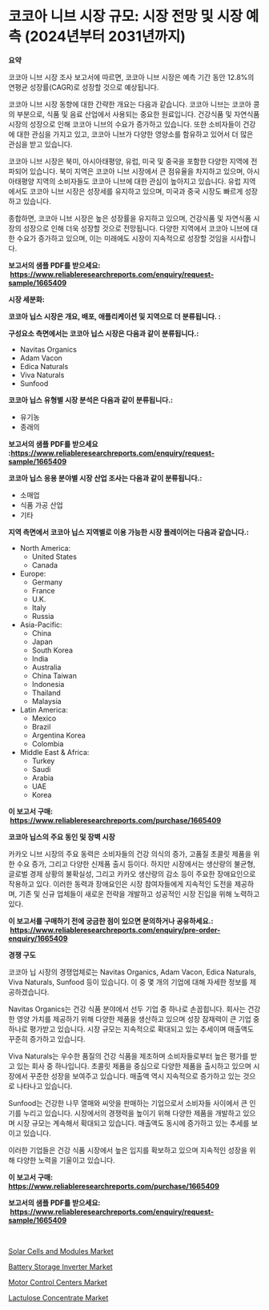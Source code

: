 <p><h1>코코아 니브 시장 규모: 시장 전망 및 시장 예측 (2024년부터 2031년까지)</h1></p><p><strong>요약</strong></p>
<p><p>코코아 니브 시장 조사 보고서에 따르면, 코코아 니브 시장은 예측 기간 동안 12.8%의 연평균 성장률(CAGR)로 성장할 것으로 예상됩니다. </p><p>코코아 니브 시장 동향에 대한 간략한 개요는 다음과 같습니다. 코코아 니브는 코코아 콩의 부분으로, 식품 및 음료 산업에서 사용되는 중요한 원료입니다. 건강식품 및 자연식품 시장의 성장으로 인해 코코아 니브의 수요가 증가하고 있습니다. 또한 소비자들이 건강에 대한 관심을 가지고 있고, 코코아 니브가 다양한 영양소를 함유하고 있어서 더 많은 관심을 받고 있습니다.</p><p>코코아 니브 시장은 북미, 아시아태평양, 유럽, 미국 및 중국을 포함한 다양한 지역에 전파되어 있습니다. 북미 지역은 코코아 니브 시장에서 큰 점유율을 차지하고 있으며, 아시아태평양 지역의 소비자들도 코코아 니브에 대한 관심이 높아지고 있습니다. 유럽 지역에서도 코코아 니브 시장은 성장세를 유지하고 있으며, 미국과 중국 시장도 빠르게 성장하고 있습니다.</p><p>종합하면, 코코아 니브 시장은 높은 성장률을 유지하고 있으며, 건강식품 및 자연식품 시장의 성장으로 인해 더욱 성장할 것으로 전망됩니다. 다양한 지역에서 코코아 니브에 대한 수요가 증가하고 있으며, 이는 미래에도 시장이 지속적으로 성장할 것임을 시사합니다.</p></p>
<p><strong>보고서의 샘플 PDF를 받으세요: &nbsp;<a href="https://www.reliableresearchreports.com/enquiry/request-sample/1665409">https://www.reliableresearchreports.com/enquiry/request-sample/1665409</a></strong></p>
<p><strong>시장 세분화:</strong></p>
<p><strong> 코코아 닙스 시장은 개요, 배포, 애플리케이션 및 지역으로 더 분류됩니다. :</strong></p>
<p><strong>구성요소 측면에서는 코코아 닙스 시장은 다음과 같이 분류됩니다.:</strong></p>
<p><ul><li>Navitas Organics</li><li>Adam Vacon</li><li>Edica Naturals</li><li>Viva Naturals</li><li>Sunfood</li></ul></p>
<p><strong> 코코아 닙스 유형별 시장 분석은 다음과 같이 분류됩니다.:</strong></p>
<p><ul><li>유기농</li><li>종래의</li></ul></p>
<p><strong>보고서의 샘플 PDF를 받으세요 :<a href="https://www.reliableresearchreports.com/enquiry/request-sample/1665409">https://www.reliableresearchreports.com/enquiry/request-sample/1665409</a></strong></p>
<p><strong> 코코아 닙스 응용 분야별 시장 산업 조사는 다음과 같이 분류됩니다.:</strong></p>
<p><ul><li>소매업</li><li>식품 가공 산업</li><li>기타</li></ul></p>
<p><strong>지역 측면에서 코코아 닙스 지역별로 이용 가능한 시장 플레이어는 다음과 같습니다.:</strong></p>
<p><ul>
    <li>
        North America:
        <ul>
            <li>United States</li>
            <li>Canada</li>
        </ul>
    </li>
    <li>
        Europe:
        <ul>
            <li>Germany</li>
            <li>France</li>
            <li>U.K.</li>
            <li>Italy</li>
            <li>Russia</li>
        </ul>
    </li>
    <li>
        Asia-Pacific:
        <ul>
            <li>China</li>
            <li>Japan</li>
            <li>South Korea</li>
            <li>India</li>
            <li>Australia</li>
            <li>China Taiwan</li>
            <li>Indonesia</li>
            <li>Thailand</li>
            <li>Malaysia</li>
        </ul>
    </li>
    <li>
        Latin America:
        <ul>
            <li>Mexico</li>
            <li>Brazil</li>
            <li>Argentina Korea</li>
            <li>Colombia</li>
        </ul>
    </li>
    <li>
        Middle East & Africa:
        <ul>
            <li>Turkey</li>
            <li>Saudi</li>
            <li>Arabia</li>
            <li>UAE</li>
            <li>Korea</li>
        </ul>
    </li>
    </ul></p>
<p><strong>이 보고서 구매: &nbsp;<a href="https://www.reliableresearchreports.com/purchase/1665409">https://www.reliableresearchreports.com/purchase/1665409</a></strong></p>
<p><strong>코코아 닙스의 주요 동인 및 장벽 시장</strong></p>
<p><p>카카오 니브 시장의 주요 동력은 소비자들의 건강 의식의 증가, 고품질 초콜릿 제품을 위한 수요 증가, 그리고 다양한 신제품 출시 등이다. 하지만 시장에서는 생산량의 불균형, 글로벌 경제 상황의 불확실성, 그리고 카카오 생산량의 감소 등이 주요한 장애요인으로 작용하고 있다. 이러한 동력과 장애요인은 시장 참여자들에게 지속적인 도전을 제공하며, 기존 및 신규 업체들이 새로운 전략을 개발하고 성공적인 시장 진입을 위해 노력하고 있다.</p></p>
<p><strong>이 보고서를 구매하기 전에 궁금한 점이 있으면 문의하거나 공유하세요.: &nbsp;<a href="https://www.reliableresearchreports.com/enquiry/pre-order-enquiry/1665409">https://www.reliableresearchreports.com/enquiry/pre-order-enquiry/1665409</a></strong></p>
<p><strong>경쟁 구도</strong></p>
<p><p>코코아 닙 시장의 경쟁업체로는 Navitas Organics, Adam Vacon, Edica Naturals, Viva Naturals, Sunfood 등이 있습니다. 이 중 몇 개의 기업에 대해 자세한 정보를 제공하겠습니다.</p><p>Navitas Organics는 건강 식품 분야에서 선두 기업 중 하나로 손꼽힙니다. 회사는 건강한 영양 가치를 제공하기 위해 다양한 제품을 생산하고 있으며 성장 잠재력이 큰 기업 중 하나로 평가받고 있습니다. 시장 규모는 지속적으로 확대되고 있는 추세이며 매출액도 꾸준히 증가하고 있습니다.</p><p>Viva Naturals는 우수한 품질의 건강 식품을 제조하며 소비자들로부터 높은 평가를 받고 있는 회사 중 하나입니다. 초콜릿 제품을 중심으로 다양한 제품을 출시하고 있으며 시장에서 꾸준한 성장을 보여주고 있습니다. 매출액 역시 지속적으로 증가하고 있는 것으로 나타나고 있습니다.</p><p>Sunfood는 건강한 나무 열매와 씨앗을 판매하는 기업으로서 소비자들 사이에서 큰 인기를 누리고 있습니다. 시장에서의 경쟁력을 높이기 위해 다양한 제품을 개발하고 있으며 시장 규모는 계속해서 확대되고 있습니다. 매출액도 동시에 증가하고 있는 추세를 보이고 있습니다.</p><p>이러한 기업들은 건강 식품 시장에서 높은 입지를 확보하고 있으며 지속적인 성장을 위해 다양한 노력을 기울이고 있습니다.</p></p>
<p><strong>이 보고서 구매: &nbsp; <a href="https://www.reliableresearchreports.com/purchase/1665409">https://www.reliableresearchreports.com/purchase/1665409</a></strong></p>
<p><strong>보고서의 샘플 PDF를 받으세요: &nbsp;<a href="https://www.reliableresearchreports.com/enquiry/request-sample/1665409">https://www.reliableresearchreports.com/enquiry/request-sample/1665409</a></strong><strong></strong></p>
<p>&nbsp;</p>
<p><p><a href="https://github.com/nancykennedykellievqfqt2/Market-Research-Report-List-1/blob/main/solar-cells-and-modules-market.md">Solar Cells and Modules Market</a></p><p><a href="https://github.com/seekum/Market-Research-Report-List-2/blob/main/battery-storage-inverter-market.md">Battery Storage Inverter Market</a></p><p><a href="https://view.publitas.com/reportprime-1/motor-control-centers-market-size-global-industry-overview-market-segmentation-and-forecast-2024-to-2031/">Motor Control Centers Market</a></p><p><a href="https://iodized-pantydraco-05c.notion.site/Lactulose-Concentrate-Market-Provides-Detailed-Segmentation-of-this-Market-based-on-Type-Applicatio-af3d1b7d6114457db040d54c42b41708">Lactulose Concentrate Market</a></p></p>